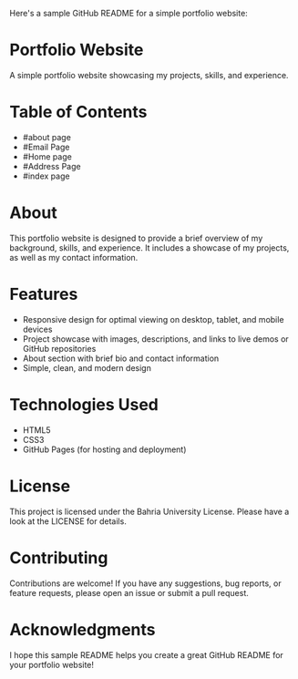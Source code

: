Here's a sample GitHub README for a simple portfolio website:

# Portfolio Website

A simple portfolio website showcasing my projects, skills, and experience.

# Table of Contents
- #about page
- #Email Page
- #Home page
- #Address Page
- #index page

# About
This portfolio website is designed to provide a brief overview of my background, skills, and experience. It includes a showcase of my projects, as well as my contact information.

# Features
- Responsive design for optimal viewing on desktop, tablet, and mobile devices
- Project showcase with images, descriptions, and links to live demos or GitHub repositories
- About section with brief bio and contact information
- Simple, clean, and modern design

# Technologies Used
- HTML5
- CSS3 
- GitHub Pages (for hosting and deployment)

# License
This project is licensed under the Bahria University License. Please have a look at the LICENSE for details.

# Contributing
Contributions are welcome! If you have any suggestions, bug reports, or feature requests, please open an issue or submit a pull request.

# Acknowledgments
I hope this sample README helps you create a great GitHub README for your portfolio website!
